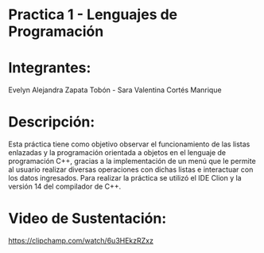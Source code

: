 # Practica 1 - Lenguajes de Programación
# Integrantes: 
Evelyn Alejandra Zapata Tobón - Sara Valentina Cortés Manrique
# Descripción: 
Esta práctica tiene como objetivo observar el funcionamiento de  las listas enlazadas y la programación orientada a objetos en el lenguaje de programación C++, gracias a la implementación de un menú que le permite al usuario realizar diversas operaciones con dichas listas e interactuar con los datos ingresados.
Para realizar la práctica se utilizó el IDE Clion y la versión 14 del compilador de C++.
# Video de Sustentación:
https://clipchamp.com/watch/6u3HEkzRZxz
